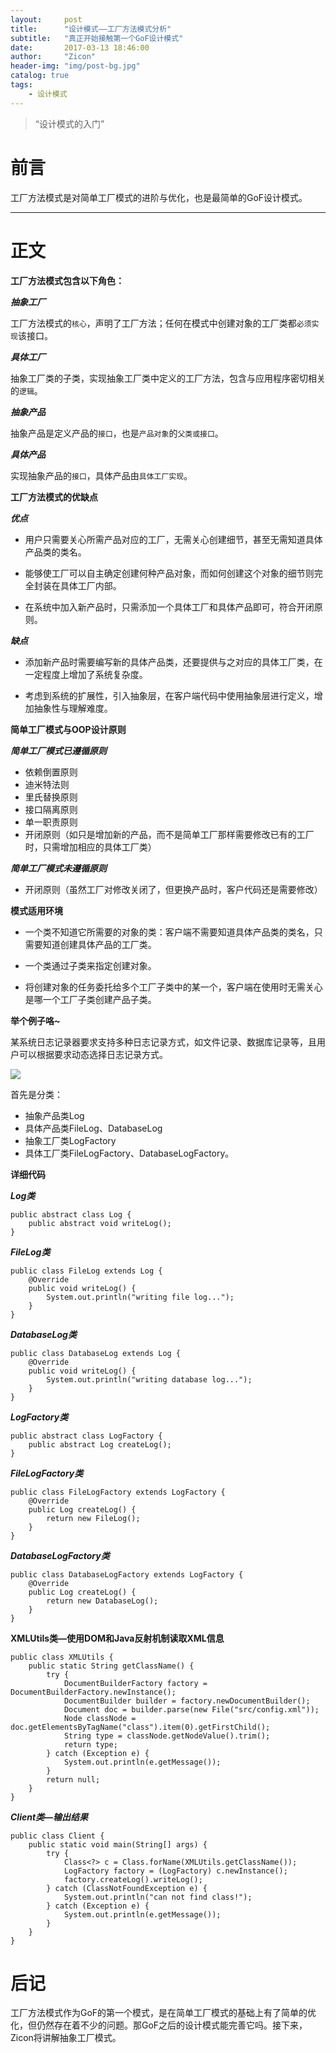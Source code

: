 ```yaml
---
layout:     post
title:      "设计模式——工厂方法模式分析"
subtitle:   "真正开始接触第一个GoF设计模式"
date:       2017-03-13 18:46:00
author:     "Zicon"
header-img: "img/post-bg.jpg"
catalog: true
tags:
    - 设计模式
---
```


> “设计模式的入门”


# 前言

工厂方法模式是对简单工厂模式的进阶与优化，也是最简单的GoF设计模式。

---

# 正文

**工厂方法模式包含以下角色：**

***抽象工厂***

工厂方法模式的`核心`，声明了工厂方法；任何在模式中创建对象的工厂类都`必须实现`该接口。

***具体工厂***

抽象工厂类的子类，实现抽象工厂类中定义的工厂方法，包含与应用程序密切相关的`逻辑`。

***抽象产品***

抽象产品是定义产品的`接口`，也是`产品对象`的`父类或接口`。

***具体产品***

实现抽象产品的`接口`，具体产品由`具体工厂实现`。


**工厂方法模式的优缺点**

***优点***

 - 用户只需要关心所需产品对应的工厂，无需关心创建细节，甚至无需知道具体产品类的类名。

 - 能够使工厂可以自主确定创建何种产品对象，而如何创建这个对象的细节则完全封装在具体工厂内部。
 
 - 在系统中加入新产品时，只需添加一个具体工厂和具体产品即可，符合开闭原则。
 
***缺点***

 - 添加新产品时需要编写新的具体产品类，还要提供与之对应的具体工厂类，在一定程度上增加了系统复杂度。

 - 考虑到系统的扩展性，引入抽象层，在客户端代码中使用抽象层进行定义，增加抽象性与理解难度。

**简单工厂模式与OOP设计原则**

***简单工厂模式已遵循原则***

 - 依赖倒置原则
 - 迪米特法则
 - 里氏替换原则
 - 接口隔离原则
 - 单一职责原则
 - 开闭原则（如只是增加新的产品，而不是简单工厂那样需要修改已有的工厂时，只需增加相应的具体工厂类）
 
***简单工厂模式未遵循原则***

 - 开闭原则（虽然工厂对修改关闭了，但更换产品时，客户代码还是需要修改）


**模式适用环境**

 - 一个类不知道它所需要的对象的类：客户端不需要知道具体产品类的类名，只需要知道创建具体产品的工厂类。

 - 一个类通过子类来指定创建对象。
 
 - 将创建对象的任务委托给多个工厂子类中的某一个，客户端在使用时无需关心是哪一个工厂子类创建产品子类。


**举个例子咯~**

某系统日志记录器要求支持多种日志记录方式，如文件记录、数据库记录等，且用户可以根据要求动态选择日志记录方式。

![](https://ZZicon.github.io/ZiconBlog/img/int_post/design_mode2.png)

首先是分类：

 - 抽象产品类Log
 - 具体产品类FileLog、DatabaseLog
 - 抽象工厂类LogFactory
 - 具体工厂类FileLogFactory、DatabaseLogFactory。


**详细代码**

***Log类***

```
public abstract class Log {
	public abstract void writeLog();
}
```

***FileLog类***

```
public class FileLog extends Log {
	@Override
	public void writeLog() {
		System.out.println("writing file log...");
	}
}
```

***DatabaseLog类***

```
public class DatabaseLog extends Log {
	@Override
	public void writeLog() {
		System.out.println("writing database log...");
	}
}
```

***LogFactory类***

```
public abstract class LogFactory {
	public abstract Log createLog();
}
```

***FileLogFactory类***

```
public class FileLogFactory extends LogFactory {
	@Override
	public Log createLog() {
		return new FileLog();
	}
}
```

***DatabaseLogFactory类***

```
public class DatabaseLogFactory extends LogFactory {
	@Override
	public Log createLog() {
		return new DatabaseLog();
	}
}
```

**XMLUtils类—使用DOM和Java反射机制读取XML信息**

```
public class XMLUtils {
	public static String getClassName() {
		try {
			DocumentBuilderFactory factory = DocumentBuilderFactory.newInstance();
			DocumentBuilder builder = factory.newDocumentBuilder();
			Document doc = builder.parse(new File("src/config.xml"));
			Node classNode = doc.getElementsByTagName("class").item(0).getFirstChild();
			String type = classNode.getNodeValue().trim();
			return type;
		} catch (Exception e) {
			System.out.println(e.getMessage());
		}
		return null;
	}
}
```

***Client类—输出结果***

```
public class Client {
	public static void main(String[] args) {
		try {
			Class<?> c = Class.forName(XMLUtils.getClassName());
			LogFactory factory = (LogFactory) c.newInstance(); 
			factory.createLog().writeLog();
		} catch (ClassNotFoundException e) {
			System.out.println("can not find class!");
		} catch (Exception e) {
			System.out.println(e.getMessage());
		}
	}
}
```


# 后记
工厂方法模式作为GoF的第一个模式，是在简单工厂模式的基础上有了简单的优化，但仍然存在着不少的问题。那GoF之后的设计模式能完善它吗。接下来，Zicon将讲解抽象工厂模式。



